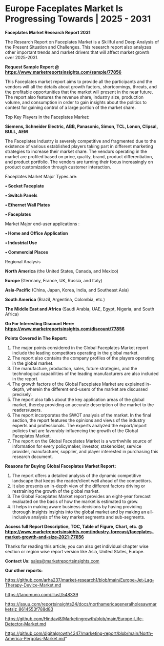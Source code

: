# Europe Faceplates Market Is Progressing Towards | 2025 - 2031

<strong>Faceplates Market Research Report 2031</strong>

The Research Report on Faceplates Market is a Skillful and Deep Analysis of the Present Situation and Challenges. This research report also analyzes other important trends and market drivers that will affect market growth over 2025-2031.

<strong>Request Sample Report @ <a href=https://www.marketreportsinsights.com/sample/77856>https://www.marketreportsinsights.com/sample/77856</a></strong>

This Faceplates market report aims to provide all the participants and the vendors will all the details about growth factors, shortcomings, threats, and the profitable opportunities that the market will present in the near future. The report also features the revenue share, industry size, production volume, and consumption in order to gain insights about the politics to contest for gaining control of a large portion of the market share.

Top Key Players in the Faceplates Market:

<strong>Siemens, Schneider Electric, ABB, Panasonic, Simon, TCL, Lonon, Clipsal, BULL, AEM</strong>

The Faceplates Industry is severely competitive and fragmented due to the existence of various established players taking part in different marketing strategies to increase their market share. The vendors operating in the market are profiled based on price, quality, brand, product differentiation, and product portfolio. The vendors are turning their focus increasingly on product customization through customer interaction.

Faceplates Market Major Types are:

<strong>• Socket Faceplate

• Switch Panels

• Ethernet Wall Plates

• Faceplates</strong>

Market Major end-user applications :

<strong>• Home and Office Application

• Industrial Use

• Commercial Places</strong>

Regional Analysis

</u><strong><b>North America</b></strong> (the United States, Canada, and Mexico)

<strong><b>Europe </b></strong>(Germany, France, UK, Russia, and Italy)

<strong><b>Asia-Pacific</b></strong> (China, Japan, Korea, India, and Southeast Asia)

<strong><b>South America</b></strong> (Brazil, Argentina, Colombia, etc.)

<strong><b>The Middle East and Africa</b></strong> (Saudi Arabia, UAE, Egypt, Nigeria, and South Africa)

<strong>Go For Interesting Discount Here: <a href=https://www.marketreportsinsights.com/discount/77856>https://www.marketreportsinsights.com/discount/77856</a></strong>

<strong>Points Covered in The Report:</strong>
<ol>
  <li>The major points considered in the Global Faceplates Market report include the leading competitors operating in the global market.</li>
  <li>The report also contains the company profiles of the players operating in the global market.</li>
  <li>The manufacture, production, sales, future strategies, and the technological capabilities of the leading manufacturers are also included in the report.</li>
  <li>The growth factors of the Global Faceplates Market are explained in-depth, wherein the different end-users of the market are discussed precisely.</li>
  <li>The report also talks about the key application areas of the global market, thereby providing an accurate description of the market to the readers/users.</li>
  <li>The report incorporates the SWOT analysis of the market. In the final section, the report features the opinions and views of the industry experts and professionals. The experts analyzed the export/import policies that are favorably influencing the growth of the Global Faceplates Market.</li>
  <li>The report on the Global Faceplates Market is a worthwhile source of information for every policymaker, investor, stakeholder, service provider, manufacturer, supplier, and player interested in purchasing this research document.</li>
</ol>
<strong>Reasons for Buying Global Faceplates Market Report:</strong>

<ol>
  <li>The report offers a detailed analysis of the dynamic competitive landscape that keeps the reader/client well ahead of the competitors.</li>
  <li>It also presents an in-depth view of the different factors driving or restraining the growth of the global market.</li>
  <li>The Global Faceplates Market report provides an eight-year forecast evaluated on the basis of how the market is estimated to grow.</li>
  <li>It helps in making aware business decisions by having providing thorough insights insights into the global market and by making an all-inclusive analysis of the key market segments and sub-segments.</li>
</ol>
<strong>Access full Report Description, TOC, Table of Figure, Chart, etc. @ <a href=https://www.marketreportsinsights.com/industry-forecast/faceplates-market-growth-and-size-2021-77856>https://www.marketreportsinsights.com/industry-forecast/faceplates-market-growth-and-size-2021-77856</a></strong>


Thanks for reading this article; you can also get individual chapter wise section or region wise report version like Asia, United States, Europe.

<strong>Contact Us:</strong>
sales@marketreportsinsights.com

<strong>Our other reports:</strong>

<a href=https://github.com/arha237/market-research1/blob/main/Europe-Jet-Lag-Therapy-Device-Market.md>https://github.com/arha237/market-research1/blob/main/Europe-Jet-Lag-Therapy-Device-Market.md</a>

<a href=https://tanomuno.com/illust/548339>https://tanomuno.com/illust/548339</a>

<a href=https://issuu.com/reportsinsights24/docs/northamericageneralholesawmarketsiz_8614553f788d83>https://issuu.com/reportsinsights24/docs/northamericageneralholesawmarketsiz_8614553f788d83</a>

<a href=https://github.com/Hindavi8/Marketingrowth/blob/main/Europe-Life-Detector-Market.md>https://github.com/Hindavi8/Marketingrowth/blob/main/Europe-Life-Detector-Market.md</a>

<a href=https://github.com/digitalgrowth4347/marketing-report/blob/main/North-America-Pergolas-Market.md>https://github.com/digitalgrowth4347/marketing-report/blob/main/North-America-Pergolas-Market.md</a>"
